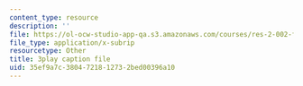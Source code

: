 ```yaml
---
content_type: resource
description: ''
file: https://ol-ocw-studio-app-qa.s3.amazonaws.com/courses/res-2-002-finite-element-procedures-for-solids-and-structures-spring-2010/35ef9a7c3804721812732bed00396a10_E2HglWZcfKw.srt
file_type: application/x-subrip
resourcetype: Other
title: 3play caption file
uid: 35ef9a7c-3804-7218-1273-2bed00396a10
---
```

